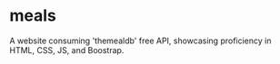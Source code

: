# meals
A website consuming 'themealdb' free API, showcasing proficiency in HTML, CSS, JS, and Boostrap.
